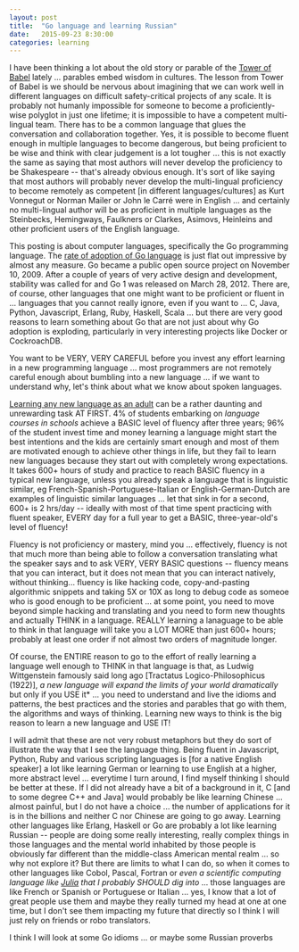 ```yaml
---
layout: post
title:  "Go language and learning Russian"
date:   2015-09-23 8:30:00
categories: learning
---
```


I have been thinking a lot about the old story or parable of the [Tower of Babel](https://en.wikipedia.org/wiki/Tower_of_Babel) lately ... parables embed wisdom in cultures.  The lesson from Tower of Babel is we should be nervous about imagining that we can work well in different languages on difficult safety-critical projects of any scale.  It is probably not humanly impossible for someone to become a proficiently-wise polyglot in just one lifetime; it is impossible to have a competent multi-lingual team.  There has to be a common language that glues the conversation and collaboration together.  Yes, it is possible to become fluent enough in multiple languages to become dangerous, but being proficient to be wise and think with clear judgement is a lot tougher ... this is not exactly the same as saying that most authors will never develop the proficiency to be Shakespeare -- that's already obvious enough.  It's sort of like saying that most authors will probably never develop the multi-lingual proficiency to become remotely as competent [in different languages/cultures] as Kurt Vonnegut or Norman Mailer or John le Carré were in English ... and certainly no multi-lingual author will be as proficient in multiple languages as the Steinbecks, Hemingways, Faulkners or Clarkes, Asimovs, Heinleins and other proficient users of the English language.  

This posting is about computer languages, specifically the Go programming language.  The [rate of adoption of Go language](http://www.google.com/trends/explore#q=golang&date=3%2F2012%2073m&cmpt=q&tz=Etc%2FGMT%2B5) is just flat out impressive by almost any measure.  Go became a public open source project on November 10, 2009. After a couple of years of very active design and development, stability was called for and Go 1 was released on March 28, 2012.  There are, of course, other languages that one might want to be proficient or fluent in ... languages that you cannot really ignore, even if you want to ... C, Java, Python, Javascript, Erlang, Ruby, Haskell, Scala ... but there are very good reasons to learn something about Go that are not just about why Go adoption is exploding, particularly in very interesting projects like Docker or CockroachDB.  

You want to be VERY, VERY CAREFUL before you invest any effort learning in a new programming language ... most programmers are not remotely careful enough about bumbling into a new language ... if we want to understand why, let's think about what we know about spoken languages.  

[Learning any new language as an adult](https://www.quora.com/What-are-the-best-ways-to-learn-a-language-as-an-adult) can be a rather daunting and unrewarding task AT FIRST.  4% of students embarking on *language courses in schools* achieve a BASIC level of fluency after three years; 96% of the student invest time and money learning a language might start the best intentions and the kids are certainly smart enough and most of them are motivated enough to achieve other things in life, but they fail to learn new languages because they start out with completely wrong expectations. It takes 600+ hours of study and practice to reach BASIC fluency in a typical new language, unless you already speak a language that is linguistic similar, eg French-Spanish-Portuguese-Italian or English-German-Dutch are examples of linguistic similar languages ... let that sink in for a second, 600+ is 2 hrs/day -- ideally with most of that time spent practicing with fluent speaker, EVERY day for a full year to get a BASIC, three-year-old's level of fluency!

Fluency is not proficiency or mastery, mind you ... effectively, fluency is not that much more than being able to follow a conversation translating what the speaker says and to ask VERY, VERY BASIC questions -- fluency means that you can interact, but it does not mean that you can interact natively, without thinking... fluency is like hacking code, copy-and-pasting algorithmic snippets and taking 5X or 10X as long to debug code as someoe who is good enough to be proficient ... at some point, you need to move beyond simple hacking and translating and you need to form new thoughts and actually THINK in a language.  REALLY learning a lanaguage to be able to think in that language will take you a LOT MORE than just 600+ hours; probably at least one order if not almost two orders of magnitude longer.

Of course, the ENTIRE reason to go to the effort of really learning a language well enough to THINK in that language is that, as Ludwig Wittgenstein famously said long ago [Tractatus Logico-Philosophicus (1922)], *a new language will expand the limits of your world dramatically* but only if you USE it* ... you need to understand and live the idioms and patterns, the best practices and the stories and parables that go with them, the algorithms and ways of thinking. Learning new ways to think is the big reason to learn a new language and USE IT!  

I will admit that these are not very robust metaphors but they do sort of illustrate the way that I see the language thing.  Being fluent in Javascript, Python, Ruby and various scripting languages is [for a native English speaker] a lot like learning German or learning to use English at a higher, more abstract level ... everytime I turn around, I find myself thinking I should be better at these.  If I did not already have a bit of a background in it, C [and to some degree C++ and Java] would probably be like learning Chinese ... almost painful, but I do not have a choice ... the number of applications for it is in the billions and neither C nor Chinese are going to go away.  Learning other languages like Erlang, Haskell or Go are probably a lot like learning Russian -- people are doing some really interesting, really complex things in those languages and the mental world inhabited by those people is obviously far different than the middle-class American mental realm ... so why not explore it?  But there are limits to what I can do, so when it comes to other languages like Cobol, Pascal, Fortran or *even a scientific computing language like [Julia](https://github.com/JuliaLang/julia) that I probably SHOULD dig into* ... those languages are like French or Spanish or Portuguese or Italian ... yes, I know that a lot of great people use them and maybe they really turned my head at one at one time, but I don't see them impacting my future that directly so I think I will just rely on friends or robo translators.


I think I will look at some Go idioms ... or maybe some Russian proverbs
